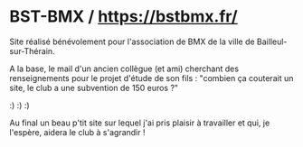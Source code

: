 # BST-BMX / https://bstbmx.fr/

Site réalisé bénévolement pour l'association de BMX de la ville de Bailleul-sur-Thérain.

A la base, le mail d'un ancien collègue (et ami) cherchant des renseignements pour le projet d'étude de son fils : "combien ça couterait un site, le club a une subvention de 150 euros ?" 

:) :) :)

Au final un beau p'tit site sur lequel j'ai pris plaisir à travailler et qui, je l'espère, aidera le club à s'agrandir !
